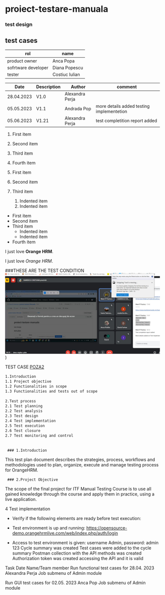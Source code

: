 # proiect-testare-manuala
### test design
<h2>test cases </h2>

| rol  | name |
|---|---|
| product owner| Anca Popa |
| sofrtware developer |Diana Popescu |
| tester |Costiuc Iulian |

| Date  |Description | Author |comment |
|---|---|---|---|
| 28.04.2023| V1.0| Alexandra Perja|  |
| 05.05.2023 |V1.1| Andrada Pop| more details  added testing implementetion |
| 05.06.2023 |V1.21| Alexandra Perja| test completition report added |

1. First item
2. Second item
3. Third item
4. Fourth item

1. First item
2. Second item
3. Third item
    1. Indented item
    2. Indented item

- First item
- Second item
- Third item
    - Indented item
    - Indented item
- Fourth item

I just love **Orange HRM**.

I just love *Orange HRM*.

###THESE ARE THE TEST CONDITION
![test CONDITION](https://github.com/iulian38/proiect-testare-manuala/blob/main/Screenshot%202023-05-05%20183356.jpg))

TEST CASE [POZA2 ](https://github.com/iulian38/proiect-testare-manuala/blob/main/Screenshot%202023-05-05%202.jpg)


    1.Introduction
    1.1 Project objective
    1.2 Functionalities in scope
    1.3 Functionalities and tests out of scope

    2.Test process
    2.1 Test planning
    2.2 Test analysis
    2.3 Test design
    2.4 Test implementation
    2.5 Test execution
    2.6 Test closure
    2.7 Test monitoring and control
    
   
     ### 1.Introduction
  This test plan document describes the strategies, process, workflows and methodologies used to plan, organize, execute and manage testing process for OrangeHRM.

     ### 2.Project Objective
  The scope of the final project for ITF Manual Testing Course is to use all gained knowledge through the course and apply them in practice, using a live application.
  
  4 Test implementation 
+ Verify if the following elements are ready before test execution:
- Test environment is up and running: https://opensource-demo.orangehrmlive.com/web/index.php/auth/login 
* Access to test environment is given: username Admin, password: admin 123
Cycle summary was created 
Test cases were added to the cycle summary 
Postman collection with the API methods was created 
Authorization token was created accessing the API and it is valid 

Task                                                           Date                            Name/Team member
Run functional test cases for                28.04. 2023               Alexandra Perja
Job submenu of Admin module 

Run GUI test cases for                       02.05. 2023                            Anca Pop 
Job submenu of Admin module 







